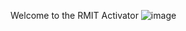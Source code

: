 Welcome to the RMIT Activator
![image](https://user-images.githubusercontent.com/13181456/133882481-b499e66b-e17b-430e-bfdd-bf20485b83c9.jpeg)

